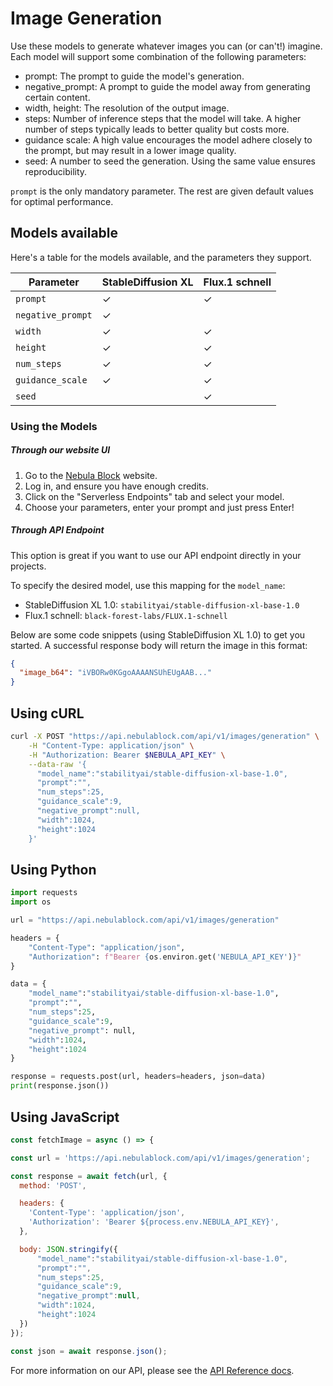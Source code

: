 
# Image Generation

Use these models to generate whatever images you can (or can't!) imagine. Each model will support some combination of the following
parameters: 

- prompt: The prompt to guide the model's generation.
- negative_prompt: A prompt to guide the model away from generating certain content.
- width, height: The resolution of the output image. 
- steps: Number of inference steps that the model will take. A higher number of steps typically 
leads to better quality but costs more. 
- guidance scale: A high value encourages the model adhere closely to the prompt, but may result in a lower image quality.
- seed: A number to seed the generation. Using the same value ensures reproducibility. 

`prompt` is the only mandatory parameter. The rest are given default values for optimal performance.

## Models available

Here's a table for the models available, and the parameters they support. 

| Parameter         | StableDiffusion XL | Flux.1 schnell |
|-------------------|--------------------|----------------|
| `prompt`          | ✓                  | ✓              |
| `negative_prompt` | ✓                  |                |
| `width`           | ✓                  | ✓              |
| `height`          | ✓                  | ✓              |
| `num_steps`       | ✓                  | ✓              |
| `guidance_scale`  | ✓                  | ✓              |
| `seed`            |                    | ✓              |



### Using the Models

##### Through our website UI 

1. Go to the [Nebula Block](https://nebula-block.com) website.
2. Log in, and ensure you have enough credits. 
3. Click on the "Serverless Endpoints" tab and select your model.
4. Choose your parameters, enter your prompt and just press Enter! 

##### Through API Endpoint

This option is great if you want to use our API endpoint directly in your projects.

To specify the desired model, use this mapping for the `model_name`: 
- StableDiffusion XL 1.0: `stabilityai/stable-diffusion-xl-base-1.0` 
- Flux.1 schnell: `black-forest-labs/FLUX.1-schnell`

Below are some code snippets (using StableDiffusion XL 1.0) to get you started. A successful response body will return the image in this format: 

```json
{
  "image_b64": "iVBORw0KGgoAAAANSUhEUgAAB..."
}
```

## Using cURL
```bash
curl -X POST "https://api.nebulablock.com/api/v1/images/generation" \
    -H "Content-Type: application/json" \
    -H "Authorization: Bearer $NEBULA_API_KEY" \
    --data-raw '{
      "model_name":"stabilityai/stable-diffusion-xl-base-1.0",
      "prompt":"",
      "num_steps":25,
      "guidance_scale":9,
      "negative_prompt":null,
      "width":1024,
      "height":1024
    }'

```

## Using Python

```python
import requests 
import os

url = "https://api.nebulablock.com/api/v1/images/generation" 

headers = {  
    "Content-Type": "application/json",  
    "Authorization": f"Bearer {os.environ.get('NEBULA_API_KEY')}" 
} 

data = {
    "model_name":"stabilityai/stable-diffusion-xl-base-1.0",
    "prompt":"",
    "num_steps":25,
    "guidance_scale":9,
    "negative_prompt": null,
    "width":1024,
    "height":1024
}

response = requests.post(url, headers=headers, json=data) 
print(response.json())
```

## Using JavaScript

```javascript
const fetchImage = async () => { 

const url = 'https://api.nebulablock.com/api/v1/images/generation'; 

const response = await fetch(url, {
  method: 'POST',  

  headers: {  
    'Content-Type': 'application/json',  
    'Authorization': 'Bearer ${process.env.NEBULA_API_KEY}',  
  },  

  body: JSON.stringify({  
      "model_name":"stabilityai/stable-diffusion-xl-base-1.0",
      "prompt":"",
      "num_steps":25,
      "guidance_scale":9,
      "negative_prompt":null,
      "width":1024,
      "height":1024
  })
}); 

const json = await response.json();
```

For more information on our API, please see the [API Reference docs](API_Reference/).